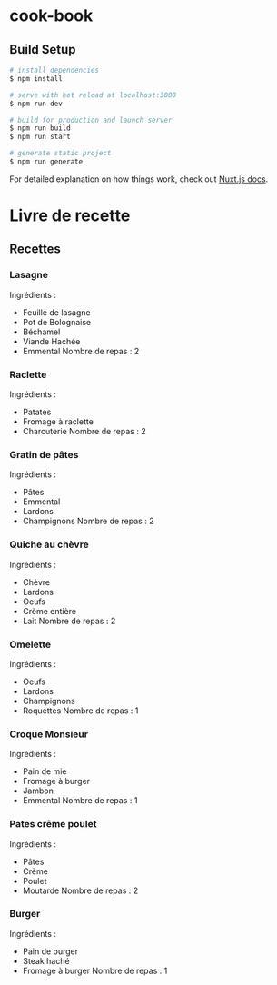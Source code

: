 # cook-book

## Build Setup

```bash
# install dependencies
$ npm install

# serve with hot reload at localhost:3000
$ npm run dev

# build for production and launch server
$ npm run build
$ npm run start

# generate static project
$ npm run generate
```

For detailed explanation on how things work, check out [Nuxt.js docs](https://nuxtjs.org).

# Livre de recette

## Recettes

### Lasagne

Ingrédients :
- Feuille de lasagne
- Pot de Bolognaise
- Béchamel
- Viande Hachée
- Emmental
Nombre de repas : 2

### Raclette

Ingrédients :
- Patates
- Fromage à raclette
- Charcuterie
Nombre de repas : 2

### Gratin de pâtes

Ingrédients :
- Pâtes
- Emmental
- Lardons
- Champignons
Nombre de repas : 2

### Quiche au chèvre

Ingrédients :
- Chèvre
- Lardons
- Oeufs
- Crème entière
- Lait
Nombre de repas : 2

### Omelette

Ingrédients :
- Oeufs
- Lardons
- Champignons
- Roquettes
Nombre de repas : 1

### Croque Monsieur

Ingrédients :
- Pain de mie
- Fromage à burger
- Jambon
- Emmental
Nombre de repas : 1

### Pates crême poulet

Ingrédients :
- Pâtes
- Crème
- Poulet
- Moutarde
Nombre de repas : 2

### Burger

Ingrédients :
- Pain de burger
- Steak haché
- Fromage à burger
Nombre de repas : 1